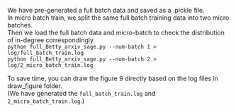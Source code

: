We have pre-generated a full batch data and saved as a .pickle file.  
In micro batch train, we split the same full batch training data into two micro batches.  
Then we load the full batch data and micro-batch to check the distribution of in-degree correspondingly.  
`python full_Betty_arxiv_sage.py --num-batch 1 > log/full_batch_train.log`  
`python full_Betty_arxiv_sage.py --num-batch 2 > log/2_micro_batch_train.log`  

To save time, you can draw the figure 9 directly based on the log files in draw_figure folder.  
(We have generated the `full_batch_train.log` and `2_micro_batch_train.log`.)  

